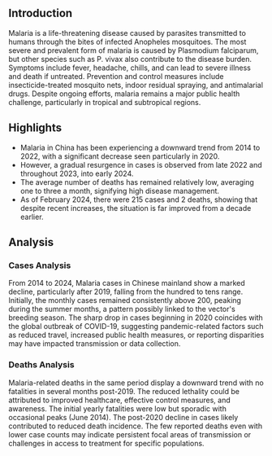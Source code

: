 ## Introduction

Malaria is a life-threatening disease caused by parasites transmitted to humans through the bites of infected Anopheles mosquitoes. The most severe and prevalent form of malaria is caused by Plasmodium falciparum, but other species such as P. vivax also contribute to the disease burden. Symptoms include fever, headache, chills, and can lead to severe illness and death if untreated. Prevention and control measures include insecticide-treated mosquito nets, indoor residual spraying, and antimalarial drugs. Despite ongoing efforts, malaria remains a major public health challenge, particularly in tropical and subtropical regions.

## Highlights

- Malaria in China has been experiencing a downward trend from 2014 to 2022, with a significant decrease seen particularly in 2020. <br/>
- However, a gradual resurgence in cases is observed from late 2022 and throughout 2023, into early 2024. <br/>
- The average number of deaths has remained relatively low, averaging one to three a month, signifying high disease management. <br/>
- As of February 2024, there were 215 cases and 2 deaths, showing that despite recent increases, the situation is far improved from a decade earlier. <br/>

## Analysis

### Cases Analysis
From 2014 to 2024, Malaria cases in Chinese mainland show a marked decline, particularly after 2019, falling from the hundred to tens range. Initially, the monthly cases remained consistently above 200, peaking during the summer months, a pattern possibly linked to the vector's breeding season. The sharp drop in cases beginning in 2020 coincides with the global outbreak of COVID-19, suggesting pandemic-related factors such as reduced travel, increased public health measures, or reporting disparities may have impacted transmission or data collection.

### Deaths Analysis
Malaria-related deaths in the same period display a downward trend with no fatalities in several months post-2019. The reduced lethality could be attributed to improved healthcare, effective control measures, and awareness. The initial yearly fatalities were low but sporadic with occasional peaks (June 2014). The post-2020 decline in cases likely contributed to reduced death incidence. The few reported deaths even with lower case counts may indicate persistent focal areas of transmission or challenges in access to treatment for specific populations.
